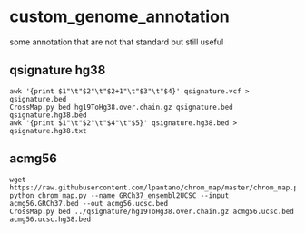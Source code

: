 # custom_genome_annotation
some annotation that are not that standard but still useful

## qsignature hg38

```
awk '{print $1"\t"$2"\t"$2+1"\t"$3"\t"$4}' qsignature.vcf > qsignature.bed
CrossMap.py bed hg19ToHg38.over.chain.gz qsignature.bed qsignature.hg38.bed
awk '{print $1"\t"$2"\t"$4"\t"$5}' qsignature.hg38.bed > qsignature.hg38.txt
```

## acmg56

```
wget https://raw.githubusercontent.com/lpantano/chrom_map/master/chrom_map.py
python chrom_map.py --name GRCh37_ensembl2UCSC --input acmg56.GRCh37.bed --out acmg56.ucsc.bed
CrossMap.py bed ../qsignature/hg19ToHg38.over.chain.gz acmg56.ucsc.bed acmg56.ucsc.hg38.bed
```
